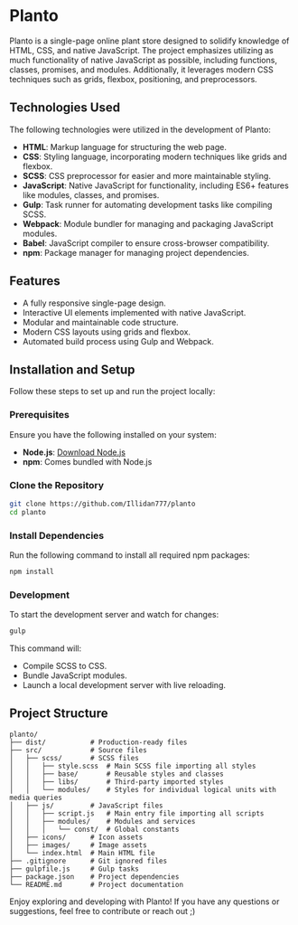 # Planto

Planto is a single-page online plant store designed to solidify knowledge of HTML, CSS, and native JavaScript. The project emphasizes utilizing as much functionality of native JavaScript as possible, including functions, classes, promises, and modules. Additionally, it leverages modern CSS techniques such as grids, flexbox, positioning, and preprocessors.

## Technologies Used

The following technologies were utilized in the development of Planto:

- **HTML**: Markup language for structuring the web page.
- **CSS**: Styling language, incorporating modern techniques like grids and flexbox.
- **SCSS**: CSS preprocessor for easier and more maintainable styling.
- **JavaScript**: Native JavaScript for functionality, including ES6+ features like modules, classes, and promises.
- **Gulp**: Task runner for automating development tasks like compiling SCSS.
- **Webpack**: Module bundler for managing and packaging JavaScript modules.
- **Babel**: JavaScript compiler to ensure cross-browser compatibility.
- **npm**: Package manager for managing project dependencies.

## Features

- A fully responsive single-page design.
- Interactive UI elements implemented with native JavaScript.
- Modular and maintainable code structure.
- Modern CSS layouts using grids and flexbox.
- Automated build process using Gulp and Webpack.

## Installation and Setup

Follow these steps to set up and run the project locally:

### Prerequisites

Ensure you have the following installed on your system:

- **Node.js**: [Download Node.js](https://nodejs.org/)
- **npm**: Comes bundled with Node.js

### Clone the Repository

```bash
git clone https://github.com/Illidan777/planto
cd planto
```

### Install Dependencies

Run the following command to install all required npm packages:

```bash
npm install
```

### Development

To start the development server and watch for changes:

```bash
gulp
```

This command will:
- Compile SCSS to CSS.
- Bundle JavaScript modules.
- Launch a local development server with live reloading.


## Project Structure

```
planto/
├── dist/           # Production-ready files
├── src/            # Source files
│   ├── scss/       # SCSS files
│   │   ├── style.scss  # Main SCSS file importing all styles
│   │   ├── base/       # Reusable styles and classes
│   │   ├── libs/       # Third-party imported styles
│   │   └── modules/    # Styles for individual logical units with media queries
│   ├── js/         # JavaScript files
│   │   ├── script.js   # Main entry file importing all scripts
│   │   ├── modules/    # Modules and services
│   │   │   └── const/  # Global constants
│   ├── icons/      # Icon assets
│   ├── images/     # Image assets
│   └── index.html  # Main HTML file
├── .gitignore      # Git ignored files
├── gulpfile.js     # Gulp tasks
├── package.json    # Project dependencies
└── README.md       # Project documentation
```


Enjoy exploring and developing with Planto! If you have any questions or suggestions, feel free to contribute or reach out ;)

